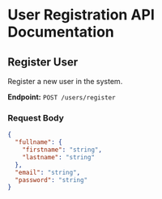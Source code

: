 # User Registration API Documentation

## Register User
Register a new user in the system.

**Endpoint:** `POST /users/register`

### Request Body
```json
{
  "fullname": {
    "firstname": "string",
    "lastname": "string"
  },
  "email": "string",
  "password": "string"
}

